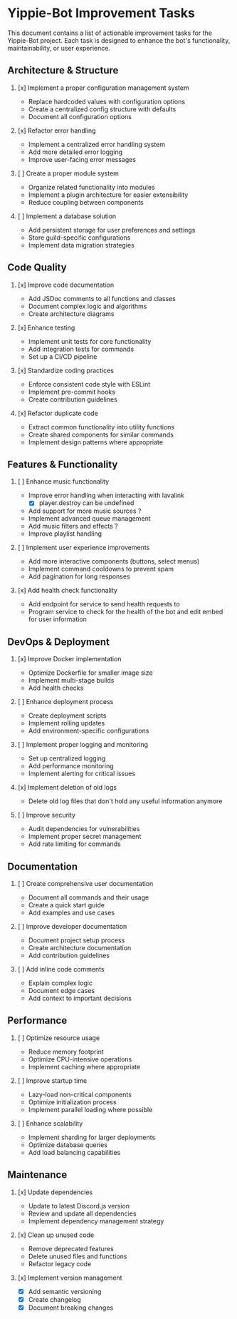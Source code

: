 # Yippie-Bot Improvement Tasks

This document contains a list of actionable improvement tasks for the Yippie-Bot project. Each task is designed to enhance the bot's functionality, maintainability, or user experience.

## Architecture & Structure

1. [x] Implement a proper configuration management system
   - Replace hardcoded values with configuration options
   - Create a centralized config structure with defaults
   - Document all configuration options

2. [x] Refactor error handling
   - Implement a centralized error handling system
   - Add more detailed error logging
   - Improve user-facing error messages

3. [ ] Create a proper module system
   - Organize related functionality into modules
   - Implement a plugin architecture for easier extensibility
   - Reduce coupling between components

4. [ ] Implement a database solution
   - Add persistent storage for user preferences and settings
   - Store guild-specific configurations
   - Implement data migration strategies

## Code Quality

1. [x] Improve code documentation
   - Add JSDoc comments to all functions and classes
   - Document complex logic and algorithms
   - Create architecture diagrams

2. [x] Enhance testing
   - Implement unit tests for core functionality
   - Add integration tests for commands
   - Set up a CI/CD pipeline

3. [x] Standardize coding practices
   - Enforce consistent code style with ESLint
   - Implement pre-commit hooks
   - Create contribution guidelines

4. [x] Refactor duplicate code
   - Extract common functionality into utility functions
   - Create shared components for similar commands
   - Implement design patterns where appropriate

## Features & Functionality

1. [ ] Enhance music functionality
   - Improve error handling when interacting with lavalink
     - [x] player.destroy can be undefined
   - Add support for more music sources ?
   - Implement advanced queue management
   - Add music filters and effects ?
   - Improve playlist handling

2. [ ] Implement user experience improvements
   - Add more interactive components (buttons, select menus)
   - Implement command cooldowns to prevent spam
   - Add pagination for long responses

3. [x] Add health check functionality
   - Add endpoint for service to send health requests to
   - Program service to check for the health of the bot and edit embed for user information

## DevOps & Deployment

1. [x] Improve Docker implementation
   - Optimize Dockerfile for smaller image size
   - Implement multi-stage builds
   - Add health checks

2. [ ] Enhance deployment process
   - Create deployment scripts
   - Implement rolling updates
   - Add environment-specific configurations

3. [ ] Implement proper logging and monitoring
   - Set up centralized logging
   - Add performance monitoring
   - Implement alerting for critical issues

4. [x] Implement deletion of old logs
   - Delete old log files that don't hold any useful information anymore

5. [ ] Improve security
   - Audit dependencies for vulnerabilities
   - Implement proper secret management
   - Add rate limiting for commands

## Documentation

1. [ ] Create comprehensive user documentation
   - Document all commands and their usage
   - Create a quick start guide
   - Add examples and use cases

2. [ ] Improve developer documentation
   - Document project setup process
   - Create architecture documentation
   - Add contribution guidelines

3. [ ] Add inline code comments
   - Explain complex logic
   - Document edge cases
   - Add context to important decisions

## Performance

1. [ ] Optimize resource usage
   - Reduce memory footprint
   - Optimize CPU-intensive operations
   - Implement caching where appropriate

2. [ ] Improve startup time
   - Lazy-load non-critical components
   - Optimize initialization process
   - Implement parallel loading where possible

3. [ ] Enhance scalability
   - Implement sharding for larger deployments
   - Optimize database queries
   - Add load balancing capabilities

## Maintenance

1. [x] Update dependencies
   - Update to latest Discord.js version
   - Review and update all dependencies
   - Implement dependency management strategy

2. [x] Clean up unused code
   - Remove deprecated features
   - Delete unused files and functions
   - Refactor legacy code

3. [x] Implement version management
   - [x] Add semantic versioning
   - [x] Create changelog
   - [x] Document breaking changes
